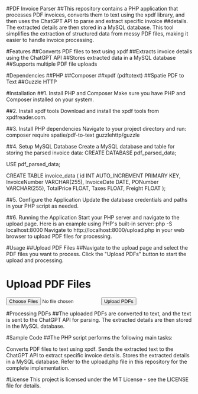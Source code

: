 #PDF Invoice Parser
##This repository contains a PHP application that processes PDF invoices, converts them to text using the xpdf library, and then uses the ChatGPT API to parse and extract specific invoice ##details. The extracted details are then stored in a MySQL database. This tool simplifies the extraction of structured data from messy PDF files, making it easier to handle invoice processing.

#Features
##Converts PDF files to text using xpdf
##Extracts invoice details using the ChatGPT API
##Stores extracted data in a MySQL database
##Supports multiple PDF file uploads

#Dependencies
##PHP
##Composer
##xpdf (pdftotext)
##Spatie PDF to Text
##Guzzle HTTP

#Installation
##1. Install PHP and Composer
Make sure you have PHP and Composer installed on your system.

##2. Install xpdf tools
Download and install the xpdf tools from xpdfreader.com.

##3. Install PHP dependencies
Navigate to your project directory and run:
composer require spatie/pdf-to-text guzzlehttp/guzzle

##4. Setup MySQL Database
Create a MySQL database and table for storing the parsed invoice data:
CREATE DATABASE pdf_parsed_data;

USE pdf_parsed_data;

CREATE TABLE invoice_data (
    id INT AUTO_INCREMENT PRIMARY KEY,
    InvoiceNumber VARCHAR(255),
    InvoiceDate DATE,
    PONumber VARCHAR(255),
    TotalPrice FLOAT,
    Taxes FLOAT,
    Freight FLOAT
);

##5. Configure the Application
Update the database credentials and paths in your PHP script as needed.

##6. Running the Application
Start your PHP server and navigate to the upload page. Here is an example using PHP's built-in server:
php -S localhost:8000
Navigate to http://localhost:8000/upload.php in your web browser to upload PDF files for processing.

#Usage
##Upload PDF Files
##Navigate to the upload page and select the PDF files you want to process. Click the "Upload PDFs" button to start the upload and processing.

<!DOCTYPE html>
<html lang="en">
<head>
    <meta charset="UTF-8">
    <title>Upload PDF Files</title>
</head>
<body>
    <h1>Upload PDF Files</h1>
    <form action="upload.php" method="post" enctype="multipart/form-data">
        <input type="file" name="pdfFiles[]" multiple accept=".pdf">
        <button type="submit">Upload PDFs</button>
    </form>
</body>
</html>

#Processing PDFs
##The uploaded PDFs are converted to text, and the text is sent to the ChatGPT API for parsing. The extracted details are then stored in the MySQL database.

#Sample Code
##The PHP script performs the following main tasks:

Converts PDF files to text using xpdf.
Sends the extracted text to the ChatGPT API to extract specific invoice details.
Stores the extracted details in a MySQL database.
Refer to the upload.php file in this repository for the complete implementation.

#License
This project is licensed under the MIT License - see the LICENSE file for details.

